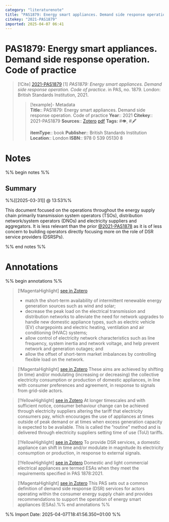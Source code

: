 ```yaml
---
category: "literaturenote"
title: "PAS1879: Energy smart appliances. Demand side response operation. Code of practice"
citekey: "2021-PAS1879"
imported: 2025-04-07 06:41
---
```


# PAS1879: Energy smart appliances. Demand side response operation. Code of practice


> [!Cite] [2021-PAS1879](zotero://select/library/items/MTIT469V)
> [1]  _PAS1879: Energy smart appliances. Demand side response operation. Code of practice_. in PAS, no. 1879. London: British Standards Institution, 2021.
> > [!example]- Metadata    
> > **Title**:: PAS1879: Energy smart appliances. Demand side response operation. Code of practice
> > **Year**:: 2021
> > **Citekey**:: 2021-PAS1879
> > **Sources**:: [Zotero](zotero://select/library/items/MTIT469V) [pdf](file:////home/joeashton/Zotero/storage/T8AQ2GBW/2021%20-%20Energy%20smart%20appliances.%20Demand%20side%20response%20operation.%20Code%20of%20practice.pdf) 
> > **Tags:** #👁, #🖋
> > 
> > **itemType**:: book
> > **Publisher**:: British Standards Institution
> > **Location**:: London
> > **ISBN**:: 978 0 539 05130 8

# Notes

%% begin notes %%

## Summary
%%[[2025-03-31]] @ 13:53%%

This document focused on the operations throughout the energy supply chain primarily transmission system operators (TSOs), distribution network/system operators (DNOs) and electricity suppliers and aggregators. It is less relevant than the prior [@2021-PAS1878](@2021-PAS1878.md) as it is of less concern to building operators directly focusing more on the role of DSR service providers (DSRSPs).

%% end notes %%

# Annotations

%% begin annotations %%

> [!MagentaHighlight] [see in Zotero](zotero://open-pdf/library/items/T8AQ2GBW?page=v&annotation=U242ASYT)
> 
> - match the short-term availability of intermittent renewable energy generation sources such as wind and solar;  
> - decrease the peak load on the electrical transmission and distribution networks to alleviate the need for network upgrades to handle new domestic appliance types, such as electric vehicle (EV) chargepoints and electric heating, ventilation and air conditioning (HVAC) systems;  
> - allow control of electricity network characteristics such as line frequency, system inertia and network voltage, and help prevent network and generation outages; and  
> - allow the offset of short-term market imbalances by controlling flexible load on the network.

> [!MagentaHighlight] [see in Zotero](zotero://open-pdf/library/items/T8AQ2GBW?page=v&annotation=BESP3J3E)
> These aims are achieved by shifting (in time) and/or modulating (increasing or decreasing) the collective electricity consumption or production of domestic appliances, in line with consumer preferences and agreement, in response to signals from grid-side actors.

> [!YellowHighlight] [see in Zotero](zotero://open-pdf/library/items/T8AQ2GBW?page=v&annotation=6ZMPNXVA)
> At longer timescales and with sufficient notice, consumer behaviour change can be achieved through electricity suppliers altering the tariff that electricity consumers pay, which encourages the use of appliances at times outside of peak demand or at times when excess generation capacity is expected to be available. This is called the ”routine” method and is delivered through electricity suppliers setting time of use (ToU) tariffs.

> [!YellowHighlight] [see in Zotero](zotero://open-pdf/library/items/T8AQ2GBW?page=vi&annotation=QWBSLF8L)
> To provide DSR services, a domestic appliance can shift in time and/or modulate in magnitude its electricity consumption or production, in response to external signals.

> [!YellowHighlight] [see in Zotero](zotero://open-pdf/library/items/T8AQ2GBW?page=vi&annotation=FD52286W)
> Domestic and light commercial electrical appliances are termed ESAs when they meet the requirements specified in PAS 1878:2021.

> [!MagentaHighlight] [see in Zotero](zotero://open-pdf/library/items/T8AQ2GBW?page=1&annotation=CLY4FGTS)
> This PAS sets out a common definition of demand side response (DSR) services for actors operating within the consumer energy supply chain and provides recommendations to support the operation of energy smart appliances (ESAs).%% end annotations %%

%% Import Date: 2025-04-07T18:41:56.350+01:00 %%
